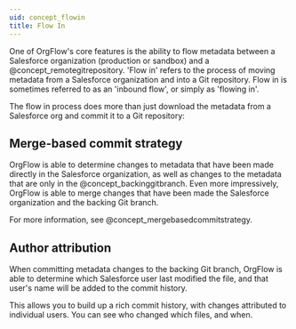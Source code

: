 ```yaml
---
uid: concept_flowin
title: Flow In
---
```


One of OrgFlow's core features is the ability to flow metadata between a Salesforce organization (production or sandbox) and a @concept_remotegitrepository. 'Flow in' refers to the process of moving metadata from a Salesforce organization and into a Git repository. Flow in is sometimes referred to as an 'inbound flow', or simply as 'flowing in'.

The flow in process does more than just download the metadata from a Salesforce org and commit it to a Git repository:

## Merge-based commit strategy

OrgFlow is able to determine changes to metadata that have been made directly in the Salesforce organization, as well as changes to the metadata that are only in the @concept_backinggitbranch. Even more impressively, OrgFlow is able to merge changes that have been made the Salesforce organization and the backing Git branch.

For more information, see @concept_mergebasedcommitstrategy.

## Author attribution

When committing metadata changes to the backing Git branch, OrgFlow is able to determine which Salesforce user last modified the file, and that user's name will be added to the commit history.

This allows you to build up a rich commit history, with changes attributed to individual users. You can see who changed which files, and when.
